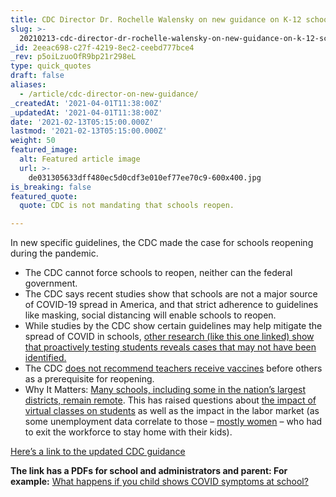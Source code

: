 ```yaml
---
title: CDC Director Dr. Rochelle Walensky on new guidance on K-12 schools reopening.
slug: >-
  20210213-cdc-director-dr-rochelle-walensky-on-new-guidance-on-k-12-schools-reopening
_id: 2eeac698-c27f-4219-8ec2-ceebd777bce4
_rev: p5oiLzuoOfR9bp21r298eL
type: quick_quotes
draft: false
aliases:
  - /article/cdc-director-on-new-guidance/
_createdAt: '2021-04-01T11:38:00Z'
_updatedAt: '2021-04-01T11:38:00Z'
date: '2021-02-13T05:15:00.000Z'
lastmod: '2021-02-13T05:15:00.000Z'
weight: 50
featured_image:
  alt: Featured article image
  url: >-
    de031305633dff480ec5d0cdf3e010ef77ee70c9-600x400.jpg
is_breaking: false
featured_quote:
  quote: CDC is not mandating that schools reopen.

---
```

In new specific guidelines, the CDC made the case for schools reopening during the pandemic.

* The CDC cannot force schools to reopen, neither can the federal government.
* The CDC says recent studies show that schools are not a major source of COVID-19 spread in America, and that strict adherence to guidelines like masking, social distancing will enable schools to reopen.
* While studies by the CDC show certain guidelines may help mitigate the spread of COVID in schools, [other research (like this one linked) show that proactively testing students reveals cases that may not have been identified.](https://www.medrxiv.org/content/10.1101/2021.01.26.21250065v1)
* The CDC [does not recommend teachers receive vaccines](https://apnews.com/article/cdc-in-person-schooling-4265da944bb3b6c863db6ca6a03caa58) before others as a prerequisite for reopening.
* Why It Matters: [Many schools, including some in the nation’s largest districts, remain remote](https://www.cnn.com/interactive/2020/health/coronavirus-schools-reopening/#:~:text=As%20of%20Sept.,in%20fully%20remote%20learning%20mode.). This has raised questions about [the impact of virtual classes on students](https://time.com/5918769/coronavirus-schools-learning-loss/) as well as the impact in the labor market (as some unemployment data correlate to those – [mostly women](https://www.cnn.com/2020/08/19/economy/women-quitting-work-child-care/index.html) – who had to exit the workforce to stay home with their kids).

[Here’s a link to the updated CDC guidance](https://www.cdc.gov/coronavirus/2019-ncov/community/schools-childcare/index.html)

**The link has a PDFs for school and administrators and parent: For example:** [What happens if you child shows COVID symptoms at school?](https://www.cdc.gov/coronavirus/2019-ncov/downloads/community/schools-childcare/Infographics-for-Parents.pdf)